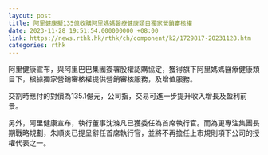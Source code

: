 ```yaml
---
layout: post
title: 阿里健康擬135億收購阿里媽媽醫療健康類目獨家營銷審核權
date: 2023-11-28 19:51:54.000000000 +08:00
link: https://news.rthk.hk/rthk/ch/component/k2/1729817-20231128.htm
categories: rthk
---
```


阿里健康宣布，與阿里巴巴集團簽署股權認購協定，獲得旗下阿里媽媽醫療健康類目下，根據獨家營銷審核權提供營銷審核服務，及增值服務。

交割時應付的對價為135.1億元，公司指，交易可進一步提升收入增長及盈利前景。

另外，阿里健康宣布，執行董事沈滌凡已獲委任為首席執行官。而為更專注集團長期戰略規劃，朱順炎已提呈辭任首席執行官，並將不再擔任上市規則項下公司的授權代表之一。
